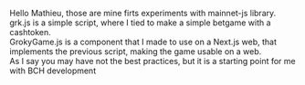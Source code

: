 Hello Mathieu, those are mine firts experiments with mainnet-js library.  
grk.js is a simple script, where I tied to make a simple betgame with a cashtoken.  
GrokyGame.js is a component that I made to use on a Next.js web, that implements the previous script, making the game usable on a web.  
As I say you may have not the best practices, but it is a starting point for me with BCH development
